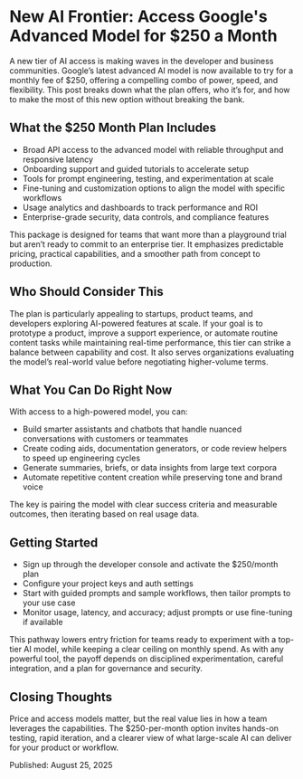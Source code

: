# New AI Frontier: Access Google's Advanced Model for $250 a Month

A new tier of AI access is making waves in the developer and business communities. Google’s latest advanced AI model is now available to try for a monthly fee of $250, offering a compelling combo of power, speed, and flexibility. This post breaks down what the plan offers, who it’s for, and how to make the most of this new option without breaking the bank.

## What the $250 Month Plan Includes

- Broad API access to the advanced model with reliable throughput and responsive latency
- Onboarding support and guided tutorials to accelerate setup
- Tools for prompt engineering, testing, and experimentation at scale
- Fine-tuning and customization options to align the model with specific workflows
- Usage analytics and dashboards to track performance and ROI
- Enterprise-grade security, data controls, and compliance features

This package is designed for teams that want more than a playground trial but aren’t ready to commit to an enterprise tier. It emphasizes predictable pricing, practical capabilities, and a smoother path from concept to production.

## Who Should Consider This

The plan is particularly appealing to startups, product teams, and developers exploring AI-powered features at scale. If your goal is to prototype a product, improve a support experience, or automate routine content tasks while maintaining real-time performance, this tier can strike a balance between capability and cost. It also serves organizations evaluating the model’s real-world value before negotiating higher-volume terms.

## What You Can Do Right Now

With access to a high-powered model, you can:

- Build smarter assistants and chatbots that handle nuanced conversations with customers or teammates
- Create coding aids, documentation generators, or code review helpers to speed up engineering cycles
- Generate summaries, briefs, or data insights from large text corpora
- Automate repetitive content creation while preserving tone and brand voice

The key is pairing the model with clear success criteria and measurable outcomes, then iterating based on real usage data.

## Getting Started

- Sign up through the developer console and activate the $250/month plan
- Configure your project keys and auth settings
- Start with guided prompts and sample workflows, then tailor prompts to your use case
- Monitor usage, latency, and accuracy; adjust prompts or use fine-tuning if available

This pathway lowers entry friction for teams ready to experiment with a top-tier AI model, while keeping a clear ceiling on monthly spend. As with any powerful tool, the payoff depends on disciplined experimentation, careful integration, and a plan for governance and security.

## Closing Thoughts

Price and access models matter, but the real value lies in how a team leverages the capabilities. The $250-per-month option invites hands-on testing, rapid iteration, and a clearer view of what large-scale AI can deliver for your product or workflow.

Published: August 25, 2025
